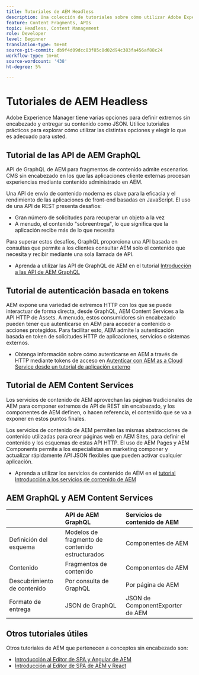 ```yaml
---
title: Tutoriales de AEM Headless
description: Una colección de tutoriales sobre cómo utilizar Adobe Experience Manager como un CMS sin encabezado.
feature: Content Fragments, APIs
topic: Headless, Content Management
role: Developer
level: Beginner
translation-type: tm+mt
source-git-commit: db9f4d09dcc83f85c8d02d94c383fa456af88c24
workflow-type: tm+mt
source-wordcount: '438'
ht-degree: 5%

---
```



# Tutoriales de AEM Headless

Adobe Experience Manager tiene varias opciones para definir extremos sin encabezado y entregar su contenido como JSON. Utilice tutoriales prácticos para explorar cómo utilizar las distintas opciones y elegir lo que es adecuado para usted.

## Tutorial de las API de AEM GraphQL

API de GraphQL de AEM para fragmentos de contenido
admite escenarios CMS sin encabezado en los que las aplicaciones cliente externas procesan experiencias mediante contenido administrado en AEM.

Una API de envío de contenido moderna es clave para la eficacia y el rendimiento de las aplicaciones de front-end basadas en JavaScript. El uso de una API de REST presenta desafíos:

* Gran número de solicitudes para recuperar un objeto a la vez
* A menudo, el contenido &quot;sobreentrega&quot;, lo que significa que la aplicación recibe más de lo que necesita

Para superar estos desafíos, GraphQL proporciona una API basada en consultas que permite a los clientes consultar AEM solo el contenido que necesita y recibir mediante una sola llamada de API.

* Aprenda a utilizar las API de GraphQL de AEM en el tutorial [Introducción a las API de AEM GraphQL](./graphql/overview.md)

## Tutorial de autenticación basada en tokens

AEM expone una variedad de extremos HTTP con los que se puede interactuar de forma directa, desde GraphQL, AEM Content Services a la API HTTP de Assets. A menudo, estos consumidores sin encabezado pueden tener que autenticarse en AEM para acceder a contenido o acciones protegidos. Para facilitar esto, AEM admite la autenticación basada en token de solicitudes HTTP de aplicaciones, servicios o sistemas externos.

* Obtenga información sobre cómo autenticarse en AEM a través de HTTP mediante tokens de acceso en [Autenticar con AEM as a Cloud Service desde un tutorial de aplicación externo](./authentication/overview.md)

## Tutorial de AEM Content Services

Los servicios de contenido de AEM aprovechan las páginas tradicionales de AEM para componer extremos de API de REST sin encabezado, y los componentes de AEM definen, o hacen referencia, el contenido que se va a exponer en estos puntos finales.

Los servicios de contenido de AEM permiten las mismas abstracciones de contenido utilizadas para crear páginas web en AEM Sites, para definir el contenido y los esquemas de estas API HTTP. El uso de AEM Pages y AEM Components permite a los especialistas en marketing componer y actualizar rápidamente API JSON flexibles que pueden activar cualquier aplicación.

* Aprenda a utilizar los servicios de contenido de AEM en el [tutorial Introducción a los servicios de contenido de AEM](./content-services/overview.md)

## AEM GraphQL y AEM Content Services

|  | API de AEM GraphQL | Servicios de contenido de AEM |
|--------------------------------|:-----------------|:---------------------|
| Definición del esquema | Modelos de fragmento de contenido estructurados | Componentes de AEM |
| Contenido | Fragmentos de contenido | Componentes de AEM |
| Descubrimiento de contenido | Por consulta de GraphQL | Por página de AEM |
| Formato de entrega | JSON de GraphQL | JSON de ComponentExporter de AEM |

## Otros tutoriales útiles

Otros tutoriales de AEM que pertenecen a conceptos sin encabezado son:

* [Introducción al Editor de SPA y Angular de AEM](https://experienceleague.adobe.com/docs/experience-manager-learn/spa-angular-tutorial/overview.html)
* [Introducción al Editor de SPA de AEM y React](https://experienceleague.adobe.com/docs/experience-manager-learn/spa-react-tutorial/overview.html)